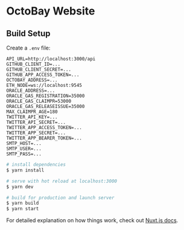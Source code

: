 # OctoBay Website

## Build Setup

Create a `.env` file:

```
API_URL=http://localhost:3000/api
GITHUB_CLIENT_ID=...
GITHUB_CLIENT_SECRET=...
GITHUB_APP_ACCESS_TOKEN=...
OCTOBAY_ADDRESS=...
ETH_NODE=ws://localhost:9545
ORACLE_ADDRESS=...
ORACLE_GAS_REGISTRATION=35000
ORACLE_GAS_CLAIMPR=53000
ORACLE_GAS_RELEASEISSUE=35000
MAX_CLAIMPR_AGE=180
TWITTER_API_KEY=...
TWITTER_API_SECRET=...
TWITTER_APP_ACCESS_TOKEN=...
TWITTER_APP_SECRET=...
TWITTER_APP_BEARER_TOKEN=...
SMTP_HOST=...
SMTP_USER=...
SMTP_PASS=...
```

```bash
# install dependencies
$ yarn install

# serve with hot reload at localhost:3000
$ yarn dev

# build for production and launch server
$ yarn build
$ yarn start
```

For detailed explanation on how things work, check out [Nuxt.js docs](https://nuxtjs.org).
